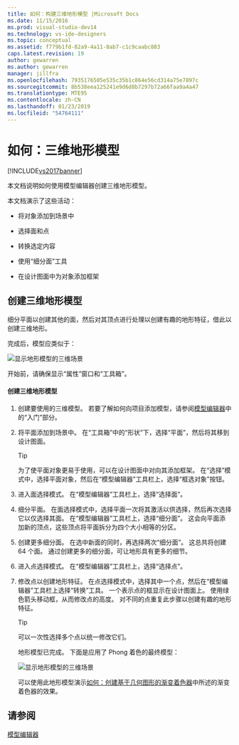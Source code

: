 ```yaml
---
title: 如何：构建三维地形模型 |Microsoft Docs
ms.date: 11/15/2016
ms.prod: visual-studio-dev14
ms.technology: vs-ide-designers
ms.topic: conceptual
ms.assetid: f779b1fd-82a9-4a11-8ab7-c1c9caabc883
caps.latest.revision: 19
author: gewarren
ms.author: gewarren
manager: jillfra
ms.openlocfilehash: 7935176505e535c35b1c864e56cd314a75e7897c
ms.sourcegitcommit: 8b538eea125241e9d6d8b7297b72a66faa9a4a47
ms.translationtype: MTE95
ms.contentlocale: zh-CN
ms.lasthandoff: 01/23/2019
ms.locfileid: "54764111"
---
```

# <a name="how-to-model-3-d-terrain"></a>如何：三维地形模型
[!INCLUDE[vs2017banner](../includes/vs2017banner.md)]

本文档说明如何使用模型编辑器创建三维地形模型。  
  
 本文档演示了这些活动：  
  
-   将对象添加到场景中  
  
-   选择面和点  
  
-   转换选定内容  
  
-   使用“细分面”工具  
  
-   在设计图面中为对象添加框架  
  
## <a name="creating-a-3-d-terrain-model"></a>创建三维地形模型  
 细分平面以创建其他的面，然后对其顶点进行处理以创建有趣的地形特征，借此以创建三维地形。  
  
 完成后，模型应类似于：  
  
 ![显示地形模型的三维场景](../designers/media/digit-terrain-model.png "Digit-Terrain-Model")  
  
 开始前，请确保显示“属性”窗口和“工具箱”。  
  
#### <a name="to-create-a-3-d-terrain-model"></a>创建三维地形模型  
  
1. 创建要使用的三维模型。 若要了解如何向项目添加模型，请参阅[模型编辑器](../designers/model-editor.md)中的“入门”部分。  
  
2. 将平面添加到场景中。 在“工具箱”中的“形状”下，选择“平面”，然后将其移到设计图面。  
  
   > [!TIP]
   >  为了使平面对象更易于使用，可以在设计图面中对向其添加框架。 在“选择”模式中，选择平面对象，然后在“模型编辑器”工具栏上，选择“框选对象”按钮。  
  
3. 进入面选择模式。 在“模型编辑器”工具栏上，选择“选择面”。  
  
4. 细分平面。 在面选择模式中，选择平面一次将其激活以供选择，然后再次选择它以仅选择其面。 在“模型编辑器”工具栏上，选择“细分面”。 这会向平面添加新的顶点，这些顶点将平面拆分为四个大小相等的分区。  
  
5. 创建更多细分面。 在选中新面的同时，再选择两次“细分面”。 这总共将创建 64 个面。 通过创建更多的细分面，可让地形具有更多的细节。  
  
6. 进入点选择模式。 在“模型编辑器”工具栏上，选择“选择点”。  
  
7. 修改点以创建地形特征。 在点选择模式中，选择其中一个点，然后在“模型编辑器”工具栏上选择“转换”工具。 一个表示点的框显示在设计图面上。 使用绿色箭头移动框，从而修改点的高度。 对不同的点重复此步骤以创建有趣的地形特征。  
  
   > [!TIP]
   >  可以一次性选择多个点以统一修改它们。  
  
   地形模型已完成。 下面是应用了 Phong 着色的最终模型：  
  
   ![显示地形模型的三维场景](../designers/media/digit-terrain-model.png "Digit-Terrain-Model")  
  
   可以使用此地形模型演示[如何：创建基于几何图形的渐变着色器](../designers/how-to-create-a-geometry-based-gradient-shader.md)中所述的渐变着色器的效果。  
  
## <a name="see-also"></a>请参阅  
 [模型编辑器](../designers/model-editor.md)
